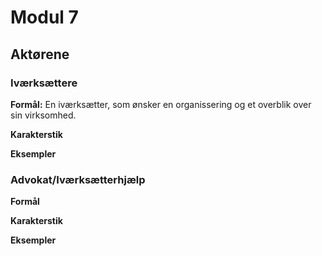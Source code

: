 # Modul 7

## Aktørene

### Iværksættere

**Formål:** En iværksætter, som ønsker en organissering og et overblik over sin virksomhed.

**Karakterstik**

**Eksempler**

### Advokat/Iværksætterhjælp

**Formål**

**Karakterstik**

**Eksempler**
